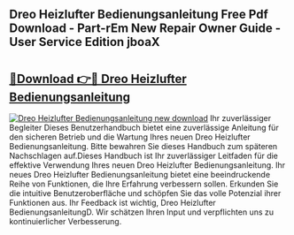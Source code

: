 ## Dreo Heizlufter Bedienungsanleitung Free Pdf Download - Part-rEm New Repair Owner Guide - User Service Edition jboaX

# <h2><a href="http://df5a0d.blite.top/?on=Dreo+Heizlufter+Bedienungsanleitung">🔗Download 👉🔴 Dreo Heizlufter Bedienungsanleitung</a></h2>

[![Dreo Heizlufter Bedienungsanleitung new download](https://i.imgur.com/lujVjoI.png)](http://df5a0d.blite.top/?on=Dreo+Heizlufter+Bedienungsanleitung)
Ihr zuverlässiger Begleiter Dieses Benutzerhandbuch bietet eine zuverlässige Anleitung für den sicheren Betrieb und die Wartung Ihres neuen Dreo Heizlufter Bedienungsanleitung. Bitte bewahren Sie dieses Handbuch zum späteren Nachschlagen auf.Dieses Handbuch ist Ihr zuverlässiger Leitfaden für die effektive Verwendung Ihres neuen Dreo Heizlufter Bedienungsanleitung. Ihr neues Dreo Heizlufter Bedienungsanleitung bietet eine beeindruckende Reihe von Funktionen, die Ihre Erfahrung verbessern sollen. Erkunden Sie die intuitive Benutzeroberfläche und schöpfen Sie das volle Potenzial ihrer Funktionen aus. Ihr Feedback ist wichtig, Dreo Heizlufter BedienungsanleitungD. Wir schätzen Ihren Input und verpflichten uns zu kontinuierlicher Verbesserung.
